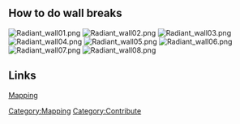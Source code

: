 ## How to do wall breaks

![](Radiant_wall01.png "Radiant_wall01.png")
![](Radiant_wall02.png "Radiant_wall02.png")
![](Radiant_wall03.png "Radiant_wall03.png")
![](Radiant_wall04.png "Radiant_wall04.png")
![](Radiant_wall05.png "Radiant_wall05.png")
![](Radiant_wall06.png "Radiant_wall06.png")
![](Radiant_wall07.png "Radiant_wall07.png")
![](Radiant_wall08.png "Radiant_wall08.png")

## Links

[Mapping](Mapping "wikilink")

[Category:Mapping](Category:Mapping "wikilink")
[Category:Contribute](Category:Contribute "wikilink")